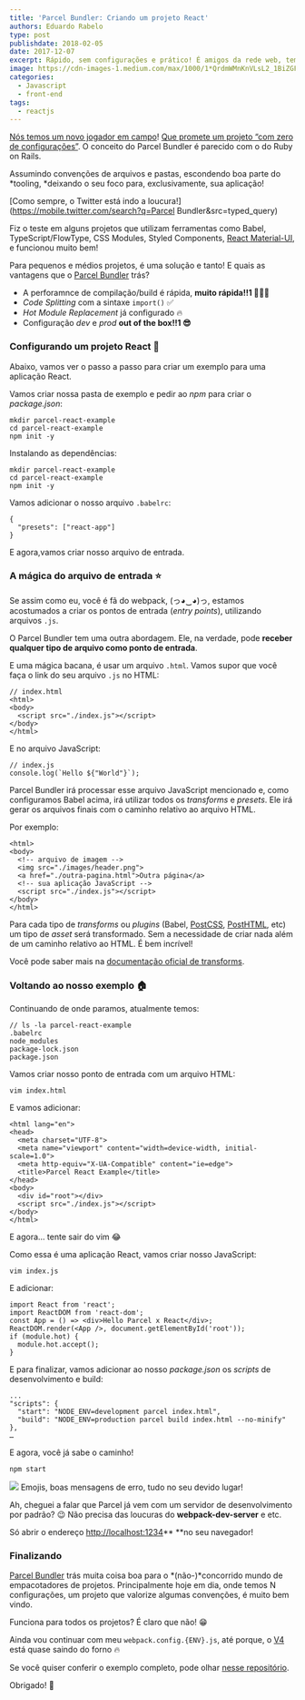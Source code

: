 ```yaml
---
title: 'Parcel Bundler: Criando um projeto React'
authors: Eduardo Rabelo
type: post
publishdate: 2018-02-05
date: 2017-12-07
excerpt: Rápido, sem configurações e prático! É amigos da rede web, temos um bom jogador em campo!
image: https://cdn-images-1.medium.com/max/1000/1*QrdmWMnKnVLsL2_1BiZGFw.png
categories:
  - Javascript
  - front-end
tags:
  - reactjs
---
```



[Nós temos um novo jogador em
campo](https://hackernoon.com/announcing-parcel-a-blazing-fast-zero-configuration-web-application-bundler-feac43aac0f1?source=search_post---------0)!
[Que promete um projeto “com zero de
configurações”](https://mobile.twitter.com/devongovett/status/938084464743165952).
O conceito do Parcel Bundler é parecido com o do Ruby on Rails.

Assumindo convenções de arquivos e pastas, escondendo boa parte do *tooling,
*deixando o seu foco para, exclusivamente, sua aplicação!

[Como sempre, o Twitter está indo a
loucura!](https://mobile.twitter.com/search?q=Parcel Bundler&src=typed_query)

Fiz o teste em alguns projetos que utilizam ferramentas como Babel,
TypeScript/FlowType, CSS Modules, Styled Components, [React
Material-UI](https://github.com/mui-org/material-ui), e funcionou muito bem!

Para pequenos e médios projetos, é uma solução e tanto! E quais as vantagens que
o [Parcel Bundler](https://parceljs.org/) trás?

* A perforamnce de compilação/build é rápida, **muito rápida!!1 🚀🚀🚀**
* *Code Splitting* com a sintaxe `import()` ✅
* *Hot Module Replacement* já configurado 🔥
* Configuração *dev* e *prod* **out of the box!!1 😎**

### Configurando um projeto React 👾

Abaixo, vamos ver o passo a passo para criar um exemplo para uma aplicação
React.

Vamos criar nossa pasta de exemplo e pedir ao *npm* para criar o *package.json*:

```
mkdir parcel-react-example
cd parcel-react-example
npm init -y
```

Instalando as dependências:

```
mkdir parcel-react-example
cd parcel-react-example
npm init -y
```

Vamos adicionar o nosso arquivo `.babelrc`:

```
{
  "presets": ["react-app"]
}
```


E agora,vamos criar nosso arquivo de entrada.

### A mágica do arquivo de entrada ⭐️

Se assim como eu, você é fã do webpack, (っ◕‿◕)っ, estamos acostumados a criar os
pontos de entrada (*entry points*), utilizando arquivos `.js`.

O Parcel Bundler tem uma outra abordagem. Ele, na verdade, pode **receber
qualquer tipo de arquivo como ponto de entrada**.

E uma mágica bacana, é usar um arquivo `.html`. Vamos supor que você faça o link
do seu arquivo `.js` no HTML:

```
// index.html
<html>
<body>
  <script src="./index.js"></script>
</body>
</html>
```

E no arquivo JavaScript:

```
// index.js
console.log(`Hello ${"World"}`);
```

Parcel Bundler irá processar esse arquivo JavaScript mencionado e, como
configuramos Babel acima, irá utilizar todos os *transforms* e *presets*. Ele
irá gerar os arquivos finais com o caminho relativo ao arquivo HTML.

Por exemplo:

```
<html>
<body>
  <!-- arquivo de imagem -->
  <img src="./images/header.png">
  <a href="./outra-pagina.html">Outra página</a>
  <!-- sua aplicação JavaScript -->
  <script src="./index.js"></script>
</body>
</html>
```

Para cada tipo de *transforms* ou *plugins* (Babel,
[PostCSS](http://postcss.org/),
[PostHTML](https://github.com/posthtml/posthtml), etc) um tipo de *asset* será
transformado. Sem a necessidade de criar nada além de um caminho relativo ao
HTML. É bem incrível!

Você pode saber mais na [documentação oficial de
transforms](https://parceljs.org/transforms.html).

### Voltando ao nosso exemplo 🏠

Continuando de onde paramos, atualmente temos:

```
// ls -la parcel-react-example
.babelrc
node_modules
package-lock.json
package.json
```

Vamos criar nosso ponto de entrada com um arquivo HTML:

```
vim index.html
```

E vamos adicionar:

```
<html lang="en">
<head>
  <meta charset="UTF-8">
  <meta name="viewport" content="width=device-width, initial-scale=1.0">
  <meta http-equiv="X-UA-Compatible" content="ie=edge">
  <title>Parcel React Example</title>
</head>
<body>
  <div id="root"></div>
  <script src="./index.js"></script>
</body>
</html>
```



E agora… tente sair do vim 😂

Como essa é uma aplicação React, vamos criar nosso JavaScript:

```
vim index.js
```

E adicionar:

```
import React from 'react';
import ReactDOM from 'react-dom';
const App = () => <div>Hello Parcel x React</div>;
ReactDOM.render(<App />, document.getElementById('root'));
if (module.hot) {
  module.hot.accept();
}
```

E para finalizar, vamos adicionar ao nosso *package.json* os *scripts* de
desenvolvimento e build:

```
...
"scripts": {
  "start": "NODE_ENV=development parcel index.html",
  "build": "NODE_ENV=production parcel build index.html --no-minify"
},
…
```

E agora, você já sabe o caminho!

```
npm start
```

![](https://cdn-images-1.medium.com/max/1000/1*Nh9ZjMOemGx27hYGPj6o7g.png)
<span class="figcaption_hack">Emojis, boas mensagens de erro, tudo no seu devido lugar!</span>

Ah, cheguei a falar que Parcel já vem com um servidor de desenvolvimento por
padrão? 😉 Não precisa das loucuras do **webpack-dev-server** e etc.

Só abrir o endereço [http://localhost:1234](http://localhost:1234/)** **no seu
navegador!

### Finalizando 

[ Parcel Bundler](https://parceljs.org/) trás muita coisa boa para o
*(não-)*concorrido mundo de empacotadores de projetos. Principalmente hoje em
dia, onde temos N configurações, um projeto que valorize algumas convenções, é
muito bem vindo.

Funciona para todos os projetos? É claro que não! 😁

Ainda vou continuar com meu `webpack.config.{ENV}.js`, até porque, o
[V4](https://medium.com/webpack/webpack-4-changes-part-1-week-24-25-fd4d77674e55)
está quase saindo do forno 🔥

Se você quiser conferir o exemplo completo, pode olhar [nesse
repositório](https://github.com/jaredpalmer/react-parcel-example).

Obrigado! 🙏
